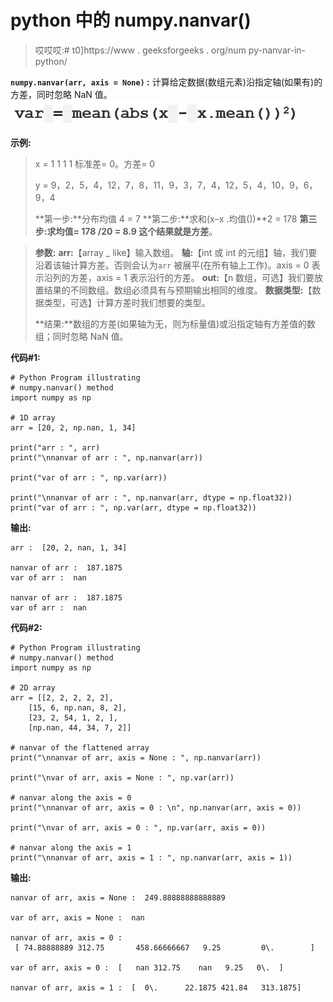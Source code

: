 # python 中的 numpy.nanvar()

> 哎哎哎:# t0]https://www . geeksforgeeks . org/num py-nanvar-in-python/

**`numpy.nanvar(arr, axis = None)` :** 计算给定数据(数组元素)沿指定轴(如果有)的方差，同时忽略 NaN 值。
![](img/4a61236bc0b7751e76b76467abd529a2.png)

**示例:**

> x = 1 1 1 1
> 标准差= 0。方差= 0
> 
> y = 9，2，5，4，12，7，8，11，9，3，7，4，12，5，4，10，9，6，9，4
> 
> **第一步:**分布均值 4 = 7
> **第二步:**求和(x–x .均值())**2 = 178
> **第三步:**求均值= 178 /20 = 8.9
> 这个结果就是**方差**。

> **参数:**
> **arr:**【array _ like】输入数组。
> **轴:**【int 或 int 的元组】轴，我们要沿着该轴计算方差。否则会认为`arr` 被展平(在所有轴上工作)。axis = 0 表示沿列的方差，axis = 1 表示沿行的方差。
> **out:**【n 数组，可选】我们要放置结果的不同数组。数组必须具有与预期输出相同的维度。
> **数据类型:**【数据类型，可选】计算方差时我们想要的类型。
> 
> **结果:**数组的方差(如果轴为无，则为标量值)或沿指定轴有方差值的数组；同时忽略 NaN 值。

**代码#1:**

```
# Python Program illustrating 
# numpy.nanvar() method 
import numpy as np 

# 1D array 
arr = [20, 2, np.nan, 1, 34] 

print("arr : ", arr) 
print("\nnanvar of arr : ", np.nanvar(arr)) 

print("var of arr : ", np.var(arr)) 

print("\nnanvar of arr : ", np.nanvar(arr, dtype = np.float32)) 
print("var of arr : ", np.var(arr, dtype = np.float32)) 

```

**输出:**

```
arr :  [20, 2, nan, 1, 34]

nanvar of arr :  187.1875
var of arr :  nan

nanvar of arr :  187.1875
var of arr :  nan
```

**代码#2:**

```
# Python Program illustrating 
# numpy.nanvar() method 
import numpy as np 

# 2D array 
arr = [[2, 2, 2, 2, 2], 
    [15, 6, np.nan, 8, 2], 
    [23, 2, 54, 1, 2, ], 
    [np.nan, 44, 34, 7, 2]] 

# nanvar of the flattened array 
print("\nnanvar of arr, axis = None : ", np.nanvar(arr)) 

print("\nvar of arr, axis = None : ", np.var(arr)) 

# nanvar along the axis = 0 
print("\nnanvar of arr, axis = 0 : \n", np.nanvar(arr, axis = 0)) 

print("\nvar of arr, axis = 0 : ", np.var(arr, axis = 0)) 

# nanvar along the axis = 1 
print("\nnanvar of arr, axis = 1 : ", np.nanvar(arr, axis = 1)) 
```

**输出:**

```
nanvar of arr, axis = None :  249.88888888888889

var of arr, axis = None :  nan

nanvar of arr, axis = 0 : 
 [ 74.88888889 312.75       458.66666667   9.25         0\.        ]

var of arr, axis = 0 :  [   nan 312.75    nan   9.25   0\.  ]

nanvar of arr, axis = 1 :  [  0\.      22.1875 421.84   313.1875]
```